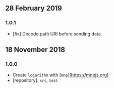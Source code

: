 ## 28 February 2019

### 1.0.1

- [fix] Decode path URI before sending data.

## 18 November 2018

### 1.0.0

- Create `logarithm` with [`mnp`][https://mnpjs.org]
- [repository]: `src`, `test`

